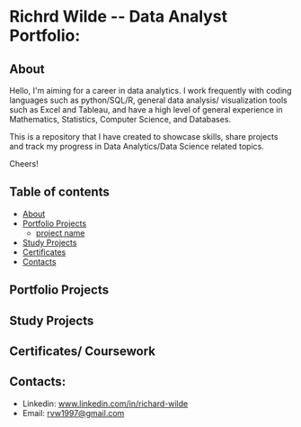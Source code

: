 # Richrd Wilde -- Data Analyst Portfolio:

## About
Hello, I'm aiming for a career in data analytics. I work frequently with coding languages such as python/SQL/R, general data analysis/ visualization tools such as Excel and Tableau, and have a high level of general experience in Mathematics, Statistics, Computer Science, and Databases. 

This is a repository that I have created to showcase skills, share projects and track my progress in Data Analytics/Data Science related topics.

Cheers!

## Table of contents
- [About](#about)
- [Portfolio Projects](#portfolio-projects)
	+ [project name](#placeholer)
- [Study Projects](#study-projects)  
- [Certificates](#certificates)
- [Contacts](#contacts)

## Portfolio Projects

## Study Projects

## Certificates/ Coursework 

## Contacts:
- Linkedin: www.linkedin.com/in/richard-wilde
- Email: rvw1997@gmail.com
